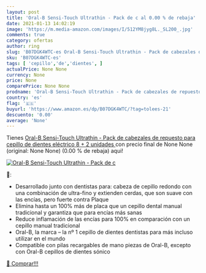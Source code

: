 ```yaml
---
layout: post
title: 'Oral-B Sensi-Touch Ultrathin - Pack de c al 0.00 % de rebaja'
date: 2021-01-13 14:02:19
image: 'https://m.media-amazon.com/images/I/512YM8jyg8L._SL200_.jpg'
comments: true
category: ofertas
author: ring
slug: 'B07DGK4WTC-es Oral-B Sensi-Touch Ultrathin - Pack de cabezales de...'
sku: 'B07DGK4WTC-es'
tags: [ 'cepillo','de','dientes', ]
actualPrice: None None
currency: None
price: None
comparePrice: None None
prodname: 'Oral-B Sensi-Touch Ultrathin - Pack de cabezales de repuesto para cepillo de dientes eléctrico  8 + 2 unidades '
country: 'es'
flag: '🇪🇸'
buyurl: 'https://www.amazon.es/dp/B07DGK4WTC/?tag=tolees-21'
descuento: '0.00'
average: 'None'
---
```


Tienes [Oral-B Sensi-Touch Ultrathin - Pack de cabezales de repuesto para cepillo de dientes eléctrico  8 + 2 unidades ](https://www.amazon.es/dp/B07DGK4WTC/?tag=tolees-21) con precio final de  None None (original: None None) (0.00 %  de rebaja) aqui!

[![Oral-B Sensi-Touch Ultrathin - Pack de c](https://m.media-amazon.com/images/I/512YM8jyg8L._SL200_.jpg)](https://www.amazon.es/dp/B07DGK4WTC/?tag=tolees-21)

🔎:

- Desarrollado junto con dentistas para: cabeza de cepillo redondo con una combinación de ultra-fino y extienden cerdas, que son suave con las encías, pero fuerte contra Plaque
- Elimina hasta un 100% más de placa que un cepillo dental manual tradicional y garantiza que para encías más sanas
- Reduce inflamación de las encías para 100% en comparación con un cepillo manual tradicional
- Oral-B, la marca – la nº 1 cepillo de dientes dentistas para más incluso utilizar en el mundo
- Compatible con pilas recargables de mano piezas de Oral-B, excepto con Oral-B cepillos de dientes sónico

[🛒 Comprar!!!](https://www.amazon.es/dp/B07DGK4WTC/?tag=tolees-21)
